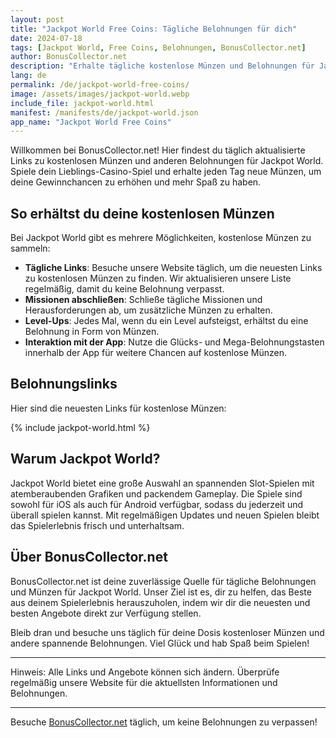```yaml
---
layout: post
title: "Jackpot World Free Coins: Tägliche Belohnungen für dich"
date: 2024-07-18
tags: [Jackpot World, Free Coins, Belohnungen, BonusCollector.net]
author: BonusCollector.net
description: "Erhalte tägliche kostenlose Münzen und Belohnungen für Jackpot World. Bleib auf dem Laufenden mit den neuesten Angeboten."
lang: de
permalink: /de/jackpot-world-free-coins/
image: /assets/images/jackpot-world.webp
include_file: jackpot-world.html
manifest: /manifests/de/jackpot-world.json
app_name: "Jackpot World Free Coins"
---
```


Willkommen bei BonusCollector.net! Hier findest du täglich aktualisierte Links zu kostenlosen Münzen und anderen Belohnungen für Jackpot World. Spiele dein Lieblings-Casino-Spiel und erhalte jeden Tag neue Münzen, um deine Gewinnchancen zu erhöhen und mehr Spaß zu haben.

## So erhältst du deine kostenlosen Münzen

Bei Jackpot World gibt es mehrere Möglichkeiten, kostenlose Münzen zu sammeln:

- **Tägliche Links**: Besuche unsere Website täglich, um die neuesten Links zu kostenlosen Münzen zu finden. Wir aktualisieren unsere Liste regelmäßig, damit du keine Belohnung verpasst.
- **Missionen abschließen**: Schließe tägliche Missionen und Herausforderungen ab, um zusätzliche Münzen zu erhalten.
- **Level-Ups**: Jedes Mal, wenn du ein Level aufsteigst, erhältst du eine Belohnung in Form von Münzen.
- **Interaktion mit der App**: Nutze die Glücks- und Mega-Belohnungstasten innerhalb der App für weitere Chancen auf kostenlose Münzen.

## Belohnungslinks

Hier sind die neuesten Links für kostenlose Münzen:

{% include jackpot-world.html %}

## Warum Jackpot World?

Jackpot World bietet eine große Auswahl an spannenden Slot-Spielen mit atemberaubenden Grafiken und packendem Gameplay. Die Spiele sind sowohl für iOS als auch für Android verfügbar, sodass du jederzeit und überall spielen kannst. Mit regelmäßigen Updates und neuen Spielen bleibt das Spielerlebnis frisch und unterhaltsam.

## Über BonusCollector.net

BonusCollector.net ist deine zuverlässige Quelle für tägliche Belohnungen und Münzen für Jackpot World. Unser Ziel ist es, dir zu helfen, das Beste aus deinem Spielerlebnis herauszuholen, indem wir dir die neuesten und besten Angebote direkt zur Verfügung stellen.

Bleib dran und besuche uns täglich für deine Dosis kostenloser Münzen und andere spannende Belohnungen. Viel Glück und hab Spaß beim Spielen!

---
Hinweis: Alle Links und Angebote können sich ändern. Überprüfe regelmäßig unsere Website für die aktuellsten Informationen und Belohnungen.

---

Besuche [BonusCollector.net](https://www.bonuscollector.net/de/) täglich, um keine Belohnungen zu verpassen!